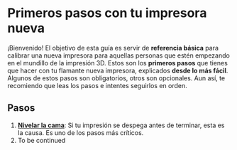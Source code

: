 # Primeros pasos con tu impresora nueva

¡Bienvenido! El objetivo de esta guía es servir de **referencia básica** para calibrar una nueva impresora para aquellas personas que estén empezando en el mundillo de la impresión 3D. Estos son los **primeros pasos** que tienes que hacer con tu flamante nueva impresora, explicados **desde lo más fácil**. Algunos de estos pasos son obligatorios, otros son opcionales. Aun así, te recomiendo que leas los pasos e intentes seguirlos en orden.

## Pasos
 1. **[Nivelar la cama](nivelar-cama.md)**: Si tu impresión se despega antes de terminar, esta es la causa. Es uno de los pasos más críticos.
 2. To be continued

